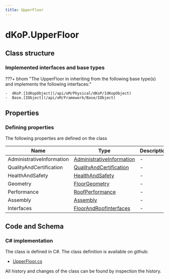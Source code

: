 ```yaml
---
title: UpperFloor
---
```


# dKoP.UpperFloor



## Class structure

### Implemented interfaces and base types

???+ bhom "The UpperFloor in inheriting from the following base type(s) and implements the following interfaces:"

    -  dKoP.[IdKopObject](/api/oM/Physical/dKoP/IdKopObject)
    -  Base.[IObject](/api/oM/Framework/Base/IObject)


## Properties



### Defining properties

The following properties are defined on the class

| Name             | Type             | Description      | Quantity         |
|------------------|------------------|------------------|------------------|
| AdministrativeInformation | [AdministrativeInformation](/api/oM/Physical/dKoP/AdministrativeInformation) | - | - |
| QualityAndCertification | [QualityAndCertification](/api/oM/Physical/dKoP/QualityAndCertification) | - | - |
| HealthAndSafety | [HealthAndSafety](/api/oM/Physical/dKoP/HealthAndSafety) | - | - |
| Geometry | [FloorGeometry](/api/oM/Physical/dKoP/FloorGeometry) | - | - |
| Performance | [RoofPerformance](/api/oM/Physical/dKoP/RoofPerformance) | - | - |
| Assembly | [Assembly](/api/oM/Physical/dKoP/Assembly) | - | - |
| Interfaces | [FloorAndRoofInterfaces](/api/oM/Physical/dKoP/FloorAndRoofInterfaces) | - | - |


## Code and Schema

### C# implementation

The class is defined in C#. The class definition is available on github:

- [UpperFloor.cs](https://github.com/BHoM/dKoP_Toolkit/blob/develop/dKoP_oM/Schemas/UpperFloor.cs)

All history and changes of the class can be found by inspection the history.
